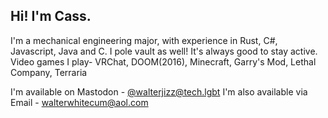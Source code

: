 ## Hi! I'm Cass.

I'm a mechanical engineering major, with experience in Rust, C#, Javascript, Java and C.
I pole vault as well! It's always good to stay active.
Video games I play- VRChat, DOOM(2016), Minecraft, Garry's Mod, Lethal Company, Terraria

I'm available on Mastodon     - [@walterjizz@tech.lgbt](https://tech.lgbt/@walterjizz)
I'm also available via Email  - walterwhitecum@aol.com
